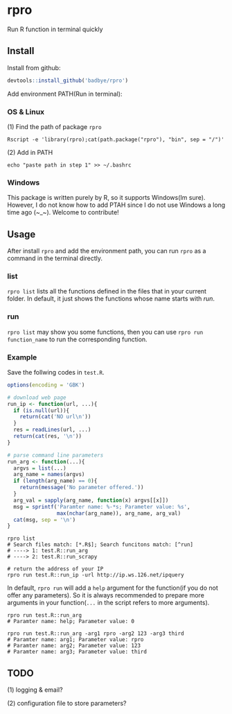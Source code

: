 # rpro
Run R function in terminal quickly


## Install

Install from github:
```R
devtools::install_github('badbye/rpro')
```

Add environment PATH(Run in terminal):

### OS & Linux

(1) Find the path of package `rpro`

```shell
Rscript -e 'library(rpro);cat(path.package("rpro"), "bin", sep = "/")'
```

(2) Add in PATH

```shell
echo "paste path in step 1" >> ~/.bashrc
```

### Windows
This package is written purely by R, so it supports Windows(Im sure). However, I do not know how to add PTAH since I do not use Windows a long time ago (~_~). Welcome to contribute!

## Usage
After install `rpro` and add the environment path, you can run `rpro` as a command in the terminal directly.

### list
`rpro list` lists all the functions defined in the files that in your current folder. In default, it just shows the functions whose name starts with *run*.

### run
`rpro list` may show you some functions, then you can use `rpro run function_name` to run the corresponding function.


### Example

Save the follwing codes in `test.R`.

```R
options(encoding = 'GBK')

# download web page
run_ip <- function(url, ...){
  if (is.null(url)){
    return(cat('NO url\n'))
  }
  res = readLines(url, ...)
  return(cat(res, '\n'))
}

# parse command line parameters
run_arg <- function(...){
  argvs = list(...)
  arg_name = names(argvs)
  if (length(arg_name) == 0){
    return(message('No parameter offered.'))
  }
  arg_val = sapply(arg_name, function(x) argvs[[x]])
  msg = sprintf('Paramter name: %-*s; Parameter value: %s',
                max(nchar(arg_name)), arg_name, arg_val)
  cat(msg, sep = '\n')
}
```

```shell
rpro list
# Search files match: [*.R$]; Search funcitons match: [^run]
# ----> 1: test.R::run_arg
# ----> 2: test.R::run_scrapy

# return the address of your IP
rpro run test.R::run_ip -url http://ip.ws.126.net/ipquery  
```

In default, `rpro run` will add a `help` argument for the function(if you do not offer any parameters). So it is always recommended to prepare more arguments in your function(`...` in the script refers to more arguments).

```shell
rpro run test.R::run_arg
# Paramter name: help; Parameter value: 0
```

```shell
rpro run test.R::run_arg -arg1 rpro -arg2 123 -arg3 third
# Paramter name: arg1; Parameter value: rpro
# Paramter name: arg2; Parameter value: 123
# Paramter name: arg3; Parameter value: third
```

## TODO
(1) logging & email?

(2) configuration file to store parameters?
